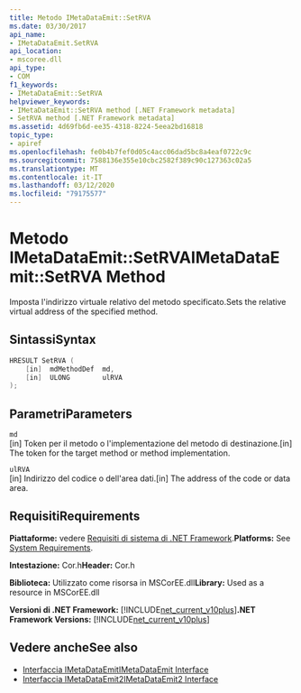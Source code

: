 ```yaml
---
title: Metodo IMetaDataEmit::SetRVA
ms.date: 03/30/2017
api_name:
- IMetaDataEmit.SetRVA
api_location:
- mscoree.dll
api_type:
- COM
f1_keywords:
- IMetaDataEmit::SetRVA
helpviewer_keywords:
- IMetaDataEmit::SetRVA method [.NET Framework metadata]
- SetRVA method [.NET Framework metadata]
ms.assetid: 4d69fb6d-ee35-4318-8224-5eea2bd16818
topic_type:
- apiref
ms.openlocfilehash: fe0b4b7fef0d05c4acc06dad5bc8a4eaf0722c9c
ms.sourcegitcommit: 7588136e355e10cbc2582f389c90c127363c02a5
ms.translationtype: MT
ms.contentlocale: it-IT
ms.lasthandoff: 03/12/2020
ms.locfileid: "79175577"
---
```

# <a name="imetadataemitsetrva-method"></a><span data-ttu-id="b7927-102">Metodo IMetaDataEmit::SetRVA</span><span class="sxs-lookup"><span data-stu-id="b7927-102">IMetaDataEmit::SetRVA Method</span></span>
<span data-ttu-id="b7927-103">Imposta l'indirizzo virtuale relativo del metodo specificato.</span><span class="sxs-lookup"><span data-stu-id="b7927-103">Sets the relative virtual address of the specified method.</span></span>  
  
## <a name="syntax"></a><span data-ttu-id="b7927-104">Sintassi</span><span class="sxs-lookup"><span data-stu-id="b7927-104">Syntax</span></span>  
  
```cpp  
HRESULT SetRVA (  
    [in]  mdMethodDef  md,
    [in]  ULONG        ulRVA
);  
```  
  
## <a name="parameters"></a><span data-ttu-id="b7927-105">Parametri</span><span class="sxs-lookup"><span data-stu-id="b7927-105">Parameters</span></span>  
 `md`  
 <span data-ttu-id="b7927-106">[in] Token per il metodo o l'implementazione del metodo di destinazione.</span><span class="sxs-lookup"><span data-stu-id="b7927-106">[in] The token for the target method or method implementation.</span></span>  
  
 `ulRVA`  
 <span data-ttu-id="b7927-107">[in] Indirizzo del codice o dell'area dati.</span><span class="sxs-lookup"><span data-stu-id="b7927-107">[in] The address of the code or data area.</span></span>  
  
## <a name="requirements"></a><span data-ttu-id="b7927-108">Requisiti</span><span class="sxs-lookup"><span data-stu-id="b7927-108">Requirements</span></span>  
 <span data-ttu-id="b7927-109">**Piattaforme:** vedere [Requisiti di sistema di .NET Framework](../../../../docs/framework/get-started/system-requirements.md).</span><span class="sxs-lookup"><span data-stu-id="b7927-109">**Platforms:** See [System Requirements](../../../../docs/framework/get-started/system-requirements.md).</span></span>  
  
 <span data-ttu-id="b7927-110">**Intestazione:** Cor.h</span><span class="sxs-lookup"><span data-stu-id="b7927-110">**Header:** Cor.h</span></span>  
  
 <span data-ttu-id="b7927-111">**Biblioteca:** Utilizzato come risorsa in MSCorEE.dll</span><span class="sxs-lookup"><span data-stu-id="b7927-111">**Library:** Used as a resource in MSCorEE.dll</span></span>  
  
 <span data-ttu-id="b7927-112">**Versioni di .NET Framework:** [!INCLUDE[net_current_v10plus](../../../../includes/net-current-v10plus-md.md)]</span><span class="sxs-lookup"><span data-stu-id="b7927-112">**.NET Framework Versions:** [!INCLUDE[net_current_v10plus](../../../../includes/net-current-v10plus-md.md)]</span></span>  
  
## <a name="see-also"></a><span data-ttu-id="b7927-113">Vedere anche</span><span class="sxs-lookup"><span data-stu-id="b7927-113">See also</span></span>

- [<span data-ttu-id="b7927-114">Interfaccia IMetaDataEmit</span><span class="sxs-lookup"><span data-stu-id="b7927-114">IMetaDataEmit Interface</span></span>](../../../../docs/framework/unmanaged-api/metadata/imetadataemit-interface.md)
- [<span data-ttu-id="b7927-115">Interfaccia IMetaDataEmit2</span><span class="sxs-lookup"><span data-stu-id="b7927-115">IMetaDataEmit2 Interface</span></span>](../../../../docs/framework/unmanaged-api/metadata/imetadataemit2-interface.md)
